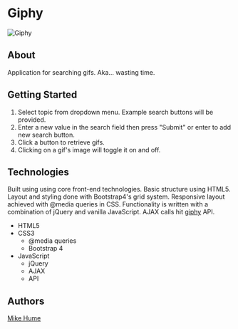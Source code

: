 # Giphy

![Giphy](./src/assets/images/giphy.gif)

## About

Application for searching gifs. Aka... wasting time.

## Getting Started

1. Select topic from dropdown menu. Example search buttons will be provided.
2. Enter a new value in the search field then press "Submit" or enter to add new search button. 
3. Click a button to retrieve gifs.
4. Clicking on a gif's image will toggle it on and off.

## Technologies

Built using using core front-end technologies. Basic structure using HTML5. Layout and styling done with Bootstrap4's grid system. Responsive layout achieved with @media queries in CSS. Functionality is written with a combination of jQuery and vanilla JavaScript. AJAX calls hit [giphy](https://developers.giphy.com/) API.

* HTML5
* CSS3
    - @media queries
    - Bootstrap 4
* JavaScript
    - jQuery
    - AJAX
    - API


## Authors

[Mike Hume](https://mahume.github.io/)

